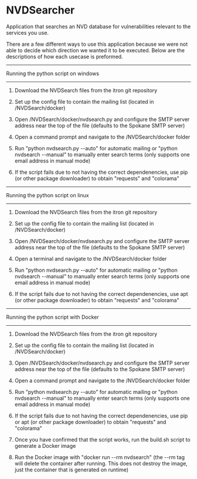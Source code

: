 # NVDSearcher

Application that searches an NVD database for vulnerabilities relevant to the services you use.

There are a few different ways to use this application because we were not able to decide which direction we wanted it to be executed.
Below are the descriptions of how each usecase is preformed.

------------------------------------

Running the python script on windows

------------------------------------

1. Download the NVDSearch files from the itron git repository

2. Set up the config file to contain the mailing list (located in /NVDSearch/docker)

3. Open /NVDSearch/docker/nvdsearch.py and configure the SMTP server address near the top of the file (defaults to the Spokane SMTP server)

4. Open a command prompt and navigate to the /NVDSearch/docker folder

5. Run "python nvdsearch.py --auto" for automatic mailing or "python nvdsearch --manual" to manually enter search terms (only supports one email address in manual mode)

6. If the script fails due to not having the correct dependenencies, use pip (or other package downloader) to obtain "requests" and "colorama"

------------------------------------

Running the python script on linux

------------------------------------

1. Download the NVDSearch files from the itron git repository

2. Set up the config file to contain the mailing list (located in /NVDSearch/docker)

3. Open /NVDSearch/docker/nvdsearch.py and configure the SMTP server address near the top of the file (defaults to the Spokane SMTP server)

4. Open a terminal and navigate to the /NVDSearch/docker folder

5. Run "python nvdsearch.py --auto" for automatic mailing or "python nvdsearch --manual" to manually enter search terms (only supports one email address in manual mode)

6. If the script fails due to not having the correct dependenencies, use apt (or other package downloader) to obtain "requests" and "colorama"

------------------------------------

Running the python script with Docker

------------------------------------

1. Download the NVDSearch files from the itron git repository

2. Set up the config file to contain the mailing list (located in /NVDSearch/docker)

3. Open /NVDSearch/docker/nvdsearch.py and configure the SMTP server address near the top of the file (defaults to the Spokane SMTP server)

4. Open a command prompt and navigate to the /NVDSearch/docker folder

5. Run "python nvdsearch.py --auto" for automatic mailing or "python nvdsearch --manual" to manually enter search terms (only supports one email address in manual mode)

6. If the script fails due to not having the correct dependenencies, use pip or apt (or other package downloader) to obtain "requests" and "colorama"

7. Once you have confirmed that the script works, run the build.sh script to generate a Docker image

8. Run the Docker image with "docker run --rm nvdsearch" (the --rm tag will delete the container after running. This does not destroy the image, just the container that is generated on runtime)
